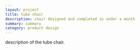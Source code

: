 ```yaml
---
layout: project
title: tube chair
description: chair designed and completed in under a month
summary: summary
category: product design
---
```


description of the tube chair.